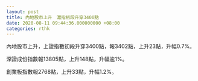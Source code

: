 ```yaml
---
layout: post
title: 內地股市上升　滬指初段升穿3400點
date: 2020-08-11 09:44:36.000000000 +08:00
categories: rthk
---
```


內地股市上升，上證指數初段升穿3400點，報3402點，上升23點，升幅0.7%。

深證成份指數報13805點，上升148點，升幅逾1%。

創業板指數報2768點，上升33點，升幅1.2%。
